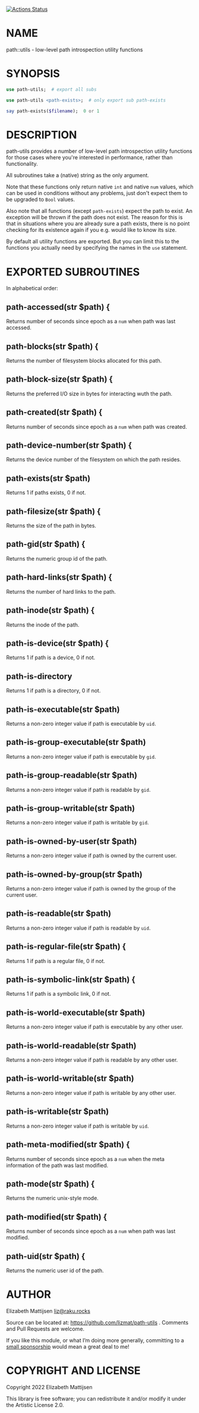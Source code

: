 [![Actions Status](https://github.com/lizmat/path-utils/actions/workflows/test.yml/badge.svg)](https://github.com/lizmat/path-utils/actions)

NAME
====

path::utils - low-level path introspection utility functions

SYNOPSIS
========

```raku
use path-utils;  # export all subs

use path-utils <path-exists>;  # only export sub path-exists

say path-exists($filename);  0 or 1
```

DESCRIPTION
===========

path-utils provides a number of low-level path introspection utility functions for those cases where you're interested in performance, rather than functionality.

All subroutines take a (native) string as the only argument.

Note that these functions only return native `int` and native `num` values, which can be used in conditions without any problems, just don't expect them to be upgraded to `Bool` values.

Also note that all functions (except `path-exists`) expect the path to exist. An exception will be thrown if the path does not exist. The reason for this is that in situations where you are already sure a path exists, there is no point checking for its existence again if you e.g. would like to know its size.

By default all utility functions are exported. But you can limit this to the functions you actually need by specifying the names in the `use` statement.

EXPORTED SUBROUTINES
====================

In alphabetical order:

path-accessed(str $path) {
--------------------------

Returns number of seconds since epoch as a `num` when path was last accessed.

path-blocks(str $path) {
------------------------

Returns the number of filesystem blocks allocated for this path.

path-block-size(str $path) {
----------------------------

Returns the preferred I/O size in bytes for interacting wuth the path.

path-created(str $path) {
-------------------------

Returns number of seconds since epoch as a `num` when path was created.

path-device-number(str $path) {
-------------------------------

Returns the device number of the filesystem on which the path resides.

path-exists(str $path)
----------------------

Returns 1 if paths exists, 0 if not.

path-filesize(str $path) {
--------------------------

Returns the size of the path in bytes.

path-gid(str $path) {
---------------------

Returns the numeric group id of the path.

path-hard-links(str $path) {
----------------------------

Returns the number of hard links to the path.

path-inode(str $path) {
-----------------------

Returns the inode of the path.

path-is-device(str $path) {
---------------------------

Returns 1 if path is a device, 0 if not.

path-is-directory
-----------------

Returns 1 if path is a directory, 0 if not.

path-is-executable(str $path)
-----------------------------

Returns a non-zero integer value if path is executable by `uid`.

path-is-group-executable(str $path)
-----------------------------------

Returns a non-zero integer value if path is executable by `gid`.

path-is-group-readable(str $path)
---------------------------------

Returns a non-zero integer value if path is readable by `gid`.

path-is-group-writable(str $path)
---------------------------------

Returns a non-zero integer value if path is writable by `gid`.

path-is-owned-by-user(str $path)
--------------------------------

Returns a non-zero integer value if path is owned by the current user.

path-is-owned-by-group(str $path)
---------------------------------

Returns a non-zero integer value if path is owned by the group of the current user.

path-is-readable(str $path)
---------------------------

Returns a non-zero integer value if path is readable by `uid`.

path-is-regular-file(str $path) {
---------------------------------

Returns 1 if path is a regular file, 0 if not.

path-is-symbolic-link(str $path) {
----------------------------------

Returns 1 if path is a symbolic link, 0 if not.

path-is-world-executable(str $path)
-----------------------------------

Returns a non-zero integer value if path is executable by any other user.

path-is-world-readable(str $path)
---------------------------------

Returns a non-zero integer value if path is readable by any other user.

path-is-world-writable(str $path)
---------------------------------

Returns a non-zero integer value if path is writable by any other user.

path-is-writable(str $path)
---------------------------

Returns a non-zero integer value if path is writable by `uid`.

path-meta-modified(str $path) {
-------------------------------

Returns number of seconds since epoch as a `num` when the meta information of the path was last modified.

path-mode(str $path) {
----------------------

Returns the numeric unix-style mode.

path-modified(str $path) {
--------------------------

Returns number of seconds since epoch as a `num` when path was last modified.

path-uid(str $path) {
---------------------

Returns the numeric user id of the path.

AUTHOR
======

Elizabeth Mattijsen <liz@raku.rocks>

Source can be located at: https://github.com/lizmat/path-utils . Comments and Pull Requests are welcome.

If you like this module, or what I’m doing more generally, committing to a [small sponsorship](https://github.com/sponsors/lizmat/) would mean a great deal to me!

COPYRIGHT AND LICENSE
=====================

Copyright 2022 Elizabeth Mattijsen

This library is free software; you can redistribute it and/or modify it under the Artistic License 2.0.

